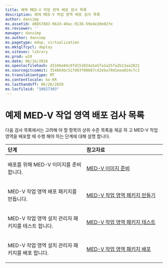 ```yaml
---
title: 예제 MED-V 작업 영역 배포 검사 목록
description: 예제 MED-V 작업 영역 배포 검사 목록
author: dansimp
ms.assetid: d8857883-9b2d-40ac-9136-59e4e20e02fe
ms.reviewer: ''
manager: dansimp
ms.author: dansimp
ms.pagetype: mdop, virtualization
ms.mktglfcycl: deploy
ms.sitesec: library
ms.prod: w10
ms.date: 06/16/2016
ms.openlocfilehash: d3166e84c9fd151024a5a5fa1a25fa2b13aa2821
ms.sourcegitcommit: 354664bc527d93f80687cd2eba70d1eea024c7c3
ms.translationtype: MT
ms.contentlocale: ko-KR
ms.lasthandoff: 06/26/2020
ms.locfileid: "10827303"
---
```

# 예제 MED-V 작업 영역 배포 검사 목록


다음 검사 목록에서는 고려해 야 할 항목의 상위 수준 목록을 제공 하 고 MED-V 작업 영역을 배포할 때 수행 해야 하는 단계에 대해 설명 합니다.

<table>
<colgroup>
<col width="50%" />
<col width="50%" />
</colgroup>
<thead>
<tr class="header">
<th align="left">단계</th>
<th align="left">참고자료</th>
</tr>
</thead>
<tbody>
<tr class="odd">
<td align="left"><p>배포를 위해 MED-V 이미지를 준비 합니다.</p></td>
<td align="left"><p><a href="prepare-a-med-v-image.md" data-raw-source="[Prepare a MED-V Image](prepare-a-med-v-image.md)">MED-V 이미지 준비</a></p></td>
</tr>
<tr class="even">
<td align="left"><p>MED-V 작업 영역 배포 패키지를 만듭니다.</p></td>
<td align="left"><p><a href="create-a-med-v-workspace-package.md" data-raw-source="[Create a MED-V Workspace Package](create-a-med-v-workspace-package.md)">MED-V 작업 영역 패키지 만들기</a></p></td>
</tr>
<tr class="odd">
<td align="left"><p>MED-V 작업 영역 설치 관리자 패키지를 테스트 합니다.</p></td>
<td align="left"><p><a href="testing-the-med-v-workspace-package.md" data-raw-source="[Testing the MED-V Workspace Package](testing-the-med-v-workspace-package.md)">MED-V 작업 영역 패키지 테스트</a></p></td>
</tr>
<tr class="even">
<td align="left"><p>MED-V 작업 영역 설치 관리자 패키지를 배포 합니다.</p></td>
<td align="left"><p><a href="deploying-the-med-v-workspace-package.md" data-raw-source="[Deploying the MED-V Workspace Package](deploying-the-med-v-workspace-package.md)">MED-V 작업 영역 패키지 배포</a></p></td>
</tr>
</tbody>
</table>

 

 

 





